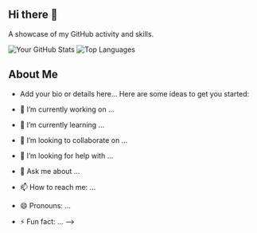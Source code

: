 ## Hi there 👋


A showcase of my GitHub activity and skills.

![Your GitHub Stats](https://github-readme-stats.vercel.app/api?username=EsmeAbha&show_icons=true&theme=radical)
![Top Languages](https://github-readme-stats.vercel.app/api/top-langs/?username=EsmeAbha&layout=compact&hide=jupyter%20notebook&theme=radical)

## About Me
- Add your bio or details here...
Here are some ideas to get you started:

- 🔭 I’m currently working on ...
- 🌱 I’m currently learning ...
- 👯 I’m looking to collaborate on ...
- 🤔 I’m looking for help with ...
- 💬 Ask me about ...
- 📫 How to reach me: ...
- 😄 Pronouns: ...
- ⚡ Fun fact: ...
-->
